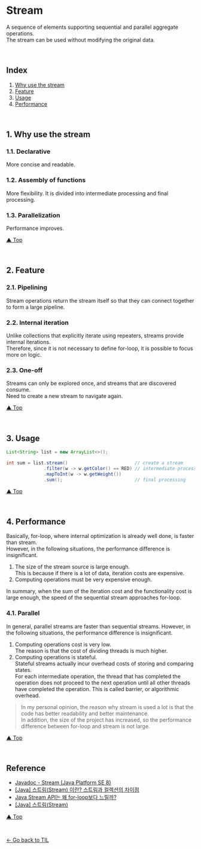 # Stream
A sequence of elements supporting sequential and parallel aggregate operations.  
The stream can be used without modifying the original data.

<br>

## Index
1. [Why use the stream](#1-why-use-the-stream)
2. [Feature](#2-feature)
3. [Usage](#3-usage)
4. [Performance](#4-performance)

<br>

## 1. Why use the stream
### 1.1. Declarative
More concise and readable.
### 1.2. Assembly of functions
More flexibility. It is divided into intermediate processing and final processing.
### 1.3. Parallelization
Performance improves.

[▲ Top](#stream)

<br>

## 2. Feature
### 2.1. Pipelining
Stream operations return the stream itself so that they can connect together to form a large pipeline.
### 2.2. Internal iteration
Unlike collections that explicitly iterate using repeaters, streams provide internal iterations.  
Therefore, since it is not necessary to define for-loop, it is possible to focus more on logic.
### 2.3. One-off
Streams can only be explored once, and streams that are discovered consume.  
Need to create a new stream to navigate again.

[▲ Top](#stream)

<br>

## 3. Usage
```java
List<String> list = new ArrayList<>();

int sum = list.stream()                         // create a stream
              .filter(w -> w.getColor() == RED) // intermediate processing, return stream object
              .mapToInt(w -> w.getWeight())
              .sum();                           // final processing
```

[▲ Top](#stream)

<br>

## 4. Performance
Basically, for-loop, where internal optimization is already well done, is faster than stream.  
However, in the following situations, the performance difference is insignificant.
1. The size of the stream source is large enough.  
This is because if there is a lot of data, iteration costs are expensive.
2. Computing operations must be very expensive enough.

In summary, when the sum of the iteration cost and the functionality cost is large enough, the speed of the sequential stream approaches for-loop.
### 4.1. Parallel
In general, parallel streams are faster than sequential streams.
However, in the following situations, the performance difference is insignificant.
1. Computing operations cost is very low.  
The reason is that the cost of dividing threads is much higher.
2. Computing operations is stateful.  
Stateful streams actually incur overhead costs of storing and comparing states.  
For each intermediate operation, the thread that has completed the operation does not proceed to the next operation until all other threads have completed the operation. This is called barrier, or algorithmic overhead.
> In my personal opinion, the reason why stream is used a lot is that the code has better readability and better maintenance.  
In addition, the size of the project has increased, so the performance difference between for-loop and stream is not large.

[▲ Top](#stream)

<br>

## Reference
- [Javadoc - Stream (Java Platform SE 8)](https://docs.oracle.com/javase/8/docs/api/java/util/stream/Stream.html)
- [[Java] 스트림(Stream) 이란? 스트림과 컬렉션의 차이점](https://ksr930.tistory.com/237)
- [Java Stream API는 왜 for-loop보다 느릴까?](https://sigridjin.medium.com/java-stream-api%EB%8A%94-%EC%99%9C-for-loop%EB%B3%B4%EB%8B%A4-%EB%8A%90%EB%A6%B4%EA%B9%8C-50dec4b9974b)
- [[Java] 스트림(Stream)](https://girawhale.tistory.com/126)

[▲ Top](#stream)

<br>

[← Go back to TIL](https://github.com/jeongyongs/til/)
